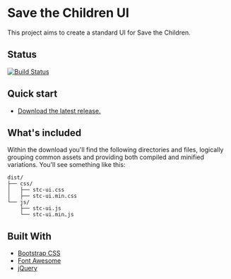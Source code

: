 # Save the Children UI

This project aims to create a standard UI for Save the Children.


## Status
[![Build Status](https://travis-ci.org/savethechildren/ui.svg?branch=master)](https://travis-ci.org/savethechildren/ui)


## Quick start
- [Download the latest release.](https://github.com/savethechildren/ui/archive/master.zip)

## What's included
Within the download you'll find the following directories and files, logically grouping common assets and providing both compiled and minified variations. You'll see something like this:

```
dist/
├── css/
│   ├── stc-ui.css
│   ├── stc-ui.min.css
└── js/
    ├── stc-ui.js
    └── stc-ui.min.js
```

## Built With
- [Bootstrap CSS](http://getbootstrap.com)
- [Font Awesome](http://fontawesome.io)
- [jQuery](https://jquery.com/)